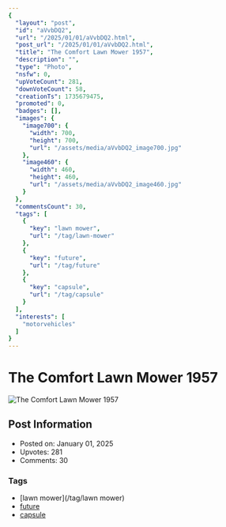 ```yaml
---
{
  "layout": "post",
  "id": "aVvbDQ2",
  "url": "/2025/01/01/aVvbDQ2.html",
  "post_url": "/2025/01/01/aVvbDQ2.html",
  "title": "The Comfort Lawn Mower 1957",
  "description": "",
  "type": "Photo",
  "nsfw": 0,
  "upVoteCount": 281,
  "downVoteCount": 58,
  "creationTs": 1735679475,
  "promoted": 0,
  "badges": [],
  "images": {
    "image700": {
      "width": 700,
      "height": 700,
      "url": "/assets/media/aVvbDQ2_image700.jpg"
    },
    "image460": {
      "width": 460,
      "height": 460,
      "url": "/assets/media/aVvbDQ2_image460.jpg"
    }
  },
  "commentsCount": 30,
  "tags": [
    {
      "key": "lawn mower",
      "url": "/tag/lawn-mower"
    },
    {
      "key": "future",
      "url": "/tag/future"
    },
    {
      "key": "capsule",
      "url": "/tag/capsule"
    }
  ],
  "interests": [
    "motorvehicles"
  ]
}
---
```


# The Comfort Lawn Mower 1957

![The Comfort Lawn Mower 1957](/assets/media/aVvbDQ2_image700.jpg)

## Post Information

- Posted on: January 01, 2025
- Upvotes: 281
- Comments: 30

### Tags

- [lawn mower](/tag/lawn mower)
- [future](/tag/future)
- [capsule](/tag/capsule)
